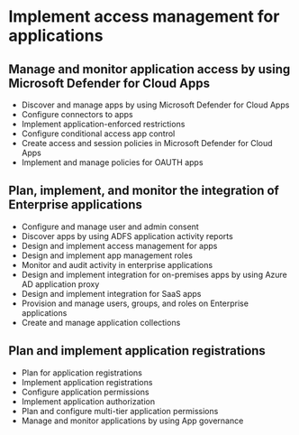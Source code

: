 # Implement access management for applications
## Manage and monitor application access by using Microsoft Defender for Cloud Apps
- Discover and manage apps by using Microsoft Defender for Cloud Apps
- Configure connectors to apps
- Implement application-enforced restrictions
- Configure conditional access app control
- Create access and session policies in Microsoft Defender for Cloud Apps
- Implement and manage policies for OAUTH apps

## Plan, implement, and monitor the integration of Enterprise applications
- Configure and manage user and admin consent
- Discover apps by using ADFS application activity reports
- Design and implement access management for apps
- Design and implement app management roles
- Monitor and audit activity in enterprise applications
- Design and implement integration for on-premises apps by using Azure AD application proxy
- Design and implement integration for SaaS apps
- Provision and manage users, groups, and roles on Enterprise applications
- Create and manage application collections

## Plan and implement application registrations
- Plan for application registrations
- Implement application registrations
- Configure application permissions
- Implement application authorization
- Plan and configure multi-tier application permissions
- Manage and monitor applications by using App governance